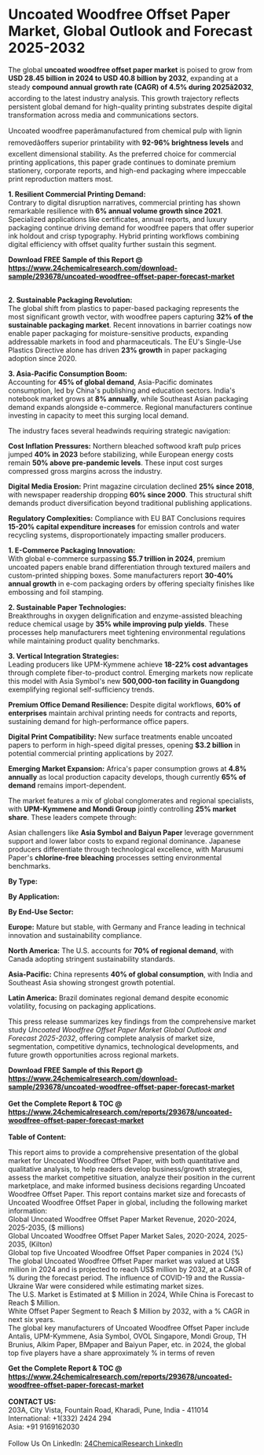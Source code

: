 <h1>Uncoated Woodfree Offset Paper Market, Global Outlook and Forecast 2025-2032</h1><p>The global <strong>uncoated woodfree offset paper market</strong> is poised to grow from <strong>USD 28.45 billion in 2024 to USD 40.8 billion by 2032</strong>, expanding at a steady <strong>compound annual growth rate (CAGR) of 4.5% during 2025â2032</strong>, according to the latest industry analysis. This growth trajectory reflects persistent global demand for high-quality printing substrates despite digital transformation across media and communications sectors.</p><p>Uncoated woodfree paperâmanufactured from chemical pulp with lignin removedâoffers superior printability with <strong>92-96% brightness levels</strong> and excellent dimensional stability. As the preferred choice for commercial printing applications, this paper grade continues to dominate premium stationery, corporate reports, and high-end packaging where impeccable print reproduction matters most.</p><p><strong>1. Resilient Commercial Printing Demand:</strong><br>
Contrary to digital disruption narratives, commercial printing has shown remarkable resilience with <strong>6% annual volume growth since 2021</strong>. Specialized applications like certificates, annual reports, and luxury packaging continue driving demand for woodfree papers that offer superior ink holdout and crisp typography. Hybrid printing workflows combining digital efficiency with offset quality further sustain this segment.</p><div><b>Download FREE Sample of this Report @ 
            <a href="https://www.24chemicalresearch.com/download-sample/293678/uncoated-woodfree-offset-paper-forecast-market">
            https://www.24chemicalresearch.com/download-sample/293678/uncoated-woodfree-offset-paper-forecast-market</a></b></div><br><p><strong>2. Sustainable Packaging Revolution:</strong><br>
The global shift from plastics to paper-based packaging represents the most significant growth vector, with woodfree papers capturing <strong>32% of the sustainable packaging market</strong>. Recent innovations in barrier coatings now enable paper packaging for moisture-sensitive products, expanding addressable markets in food and pharmaceuticals. The EU's Single-Use Plastics Directive alone has driven <strong>23% growth</strong> in paper packaging adoption since 2020.</p><p><strong>3. Asia-Pacific Consumption Boom:</strong><br>
Accounting for <strong>45% of global demand</strong>, Asia-Pacific dominates consumption, led by China's publishing and education sectors. India's notebook market grows at <strong>8% annually</strong>, while Southeast Asian packaging demand expands alongside e-commerce. Regional manufacturers continue investing in capacity to meet this surging local demand.</p><p>The industry faces several headwinds requiring strategic navigation:</p><p><strong>Cost Inflation Pressures:</strong> Northern bleached softwood kraft pulp prices jumped <strong>40% in 2023</strong> before stabilizing, while European energy costs remain <strong>50% above pre-pandemic levels</strong>. These input cost surges compressed gross margins across the industry.</p><p><strong>Digital Media Erosion:</strong> Print magazine circulation declined <strong>25% since 2018</strong>, with newspaper readership dropping <strong>60% since 2000</strong>. This structural shift demands product diversification beyond traditional publishing applications.</p><p><strong>Regulatory Complexities:</strong> Compliance with EU BAT Conclusions requires <strong>15-20% capital expenditure increases</strong> for emission controls and water recycling systems, disproportionately impacting smaller producers.</p><p><strong>1. E-Commerce Packaging Innovation:</strong><br>
With global e-commerce surpassing <strong>$5.7 trillion in 2024</strong>, premium uncoated papers enable brand differentiation through textured mailers and custom-printed shipping boxes. Some manufacturers report <strong>30-40% annual growth</strong> in e-com packaging orders by offering specialty finishes like embossing and foil stamping.</p><p><strong>2. Sustainable Paper Technologies:</strong><br>
Breakthroughs in oxygen delignification and enzyme-assisted bleaching reduce chemical usage by <strong>35% while improving pulp yields</strong>. These processes help manufacturers meet tightening environmental regulations while maintaining product quality benchmarks.</p><p><strong>3. Vertical Integration Strategies:</strong><br>
Leading producers like UPM-Kymmene achieve <strong>18-22% cost advantages</strong> through complete fiber-to-product control. Emerging markets now replicate this model with Asia Symbol's new <strong>500,000-ton facility in Guangdong</strong> exemplifying regional self-sufficiency trends.</p><p><strong>Premium Office Demand Resilience:</strong> Despite digital workflows, <strong>60% of enterprises</strong> maintain archival printing needs for contracts and reports, sustaining demand for high-performance office papers.</p><p><strong>Digital Print Compatibility:</strong> New surface treatments enable uncoated papers to perform in high-speed digital presses, opening <strong>$3.2 billion</strong> in potential commercial printing applications by 2027.</p><p><strong>Emerging Market Expansion:</strong> Africa's paper consumption grows at <strong>4.8% annually</strong> as local production capacity develops, though currently <strong>65% of demand</strong> remains import-dependent.</p><p>The market features a mix of global conglomerates and regional specialists, with <strong>UPM-Kymmene and Mondi Group</strong> jointly controlling <strong>25% market share</strong>. These leaders compete through:</p><p>Asian challengers like <strong>Asia Symbol and Baiyun Paper</strong> leverage government support and lower labor costs to expand regional dominance. Japanese producers differentiate through technological excellence, with Marusumi Paper's <strong>chlorine-free bleaching</strong> processes setting environmental benchmarks.</p><p><strong>By Type:</strong></p><p><strong>By Application:</strong></p><p><strong>By End-Use Sector:</strong></p><p><strong>Europe:</strong> Mature but stable, with Germany and France leading in technical innovation and sustainability compliance.</p><p><strong>North America:</strong> The U.S. accounts for <strong>70% of regional demand</strong>, with Canada adopting stringent sustainability standards.</p><p><strong>Asia-Pacific:</strong> China represents <strong>40% of global consumption</strong>, with India and Southeast Asia showing strongest growth potential.</p><p><strong>Latin America:</strong> Brazil dominates regional demand despite economic volatility, focusing on packaging applications.</p><p>This press release summarizes key findings from the comprehensive market study <em>Uncoated Woodfree Offset Paper Market Global Outlook and Forecast 2025-2032</em>, offering complete analysis of market size, segmentation, competitive dynamics, technological developments, and future growth opportunities across regional markets.</p><div><b>Download FREE Sample of this Report @ 
            <a href="https://www.24chemicalresearch.com/download-sample/293678/uncoated-woodfree-offset-paper-forecast-market">
            https://www.24chemicalresearch.com/download-sample/293678/uncoated-woodfree-offset-paper-forecast-market</a></b></div><br><div><b>Get the Complete Report & TOC @ 
            <a href="https://www.24chemicalresearch.com/reports/293678/uncoated-woodfree-offset-paper-forecast-market">
            https://www.24chemicalresearch.com/reports/293678/uncoated-woodfree-offset-paper-forecast-market</a></b></div><br>
            <b>Table of Content:</b><p>This report aims to provide a comprehensive presentation of the global market for Uncoated Woodfree Offset Paper, with both quantitative and qualitative analysis, to help readers develop business/growth strategies, assess the market competitive situation, analyze their position in the current marketplace, and make informed business decisions regarding Uncoated Woodfree Offset Paper. This report contains market size and forecasts of Uncoated Woodfree Offset Paper in global, including the following market information:<br />
Global Uncoated Woodfree Offset Paper Market Revenue, 2020-2024, 2025-2035, ($ millions)<br />
Global Uncoated Woodfree Offset Paper Market Sales, 2020-2024, 2025-2035, (Kilton)<br />
Global top five Uncoated Woodfree Offset Paper companies in 2024 (%)<br />
The global Uncoated Woodfree Offset Paper market was valued at US$ million in 2024 and is projected to reach US$ million by 2032, at a CAGR of % during the forecast period. The influence of COVID-19 and the Russia-Ukraine War were considered while estimating market sizes.<br />
The U.S. Market is Estimated at $ Million in 2024, While China is Forecast to Reach $ Million.<br />
White Offset Paper Segment to Reach $ Million by 2032, with a % CAGR in next six years.<br />
The global key manufacturers of Uncoated Woodfree Offset Paper include Antalis, UPM-Kymmene, Asia Symbol, OVOL Singapore, Mondi Group, TH Brunius, Alkim Paper, BMpaper and Baiyun Paper, etc. in 2024, the global top five players have a share approximately % in terms of reven</p><div><b>Get the Complete Report & TOC @ 
            <a href="https://www.24chemicalresearch.com/reports/293678/uncoated-woodfree-offset-paper-forecast-market">
            https://www.24chemicalresearch.com/reports/293678/uncoated-woodfree-offset-paper-forecast-market</a></b></div><br><b>CONTACT US:</b><br>
            203A, City Vista, Fountain Road, Kharadi, Pune, India - 411014<br>
            International: +1(332) 2424 294<br>
            Asia: +91 9169162030 <br><br>
            Follow Us On LinkedIn: <a href="https://www.linkedin.com/company/24chemicalresearch/">24ChemicalResearch LinkedIn</a>